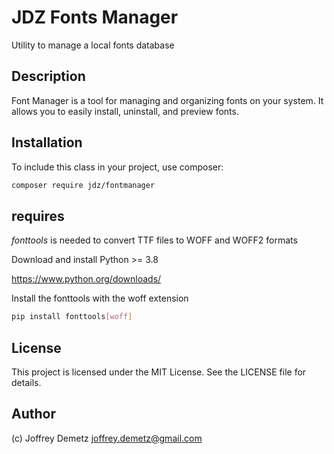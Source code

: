 # JDZ Fonts Manager
Utility to manage a local fonts database

## Description
Font Manager is a tool for managing and organizing fonts on your system. It allows you to easily install, uninstall, and preview fonts.

## Installation

To include this class in your project, use composer:

```bash
composer require jdz/fontmanager
```

## requires 

*fonttools* is needed to convert TTF files to WOFF and WOFF2 formats

Download and install Python >= 3.8

https://www.python.org/downloads/

Install the fonttools with the woff extension

```bash
pip install fonttools[woff]
```

## License

This project is licensed under the MIT License. See the LICENSE file for details.

## Author

(c) Joffrey Demetz <joffrey.demetz@gmail.com>
